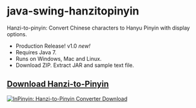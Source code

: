java-swing-hanzitopinyin
========================

Hanzi-to-pinyin: Convert Chinese characters to Hanyu Pinyin with display options.

+ Production Release! v1.0 *new!*
+ Requires Java 7.
+ Runs on Windows, Mac and Linux.
+ Download ZIP. Extract JAR and sample text file.

## [Download Hanzi-to-Pinyin](https://github.com/pffy/bin/raw/master/zip/pffy-hanzitopinyin-latest.zip) ##

[![InPinyin: Hanzi-to-Pinyin Converter Download](https://raw.githubusercontent.com/pffy/docs/master/screenshots/screenshot-pffy-java-swing-hanzitopinyin1-tonemarks.png)](https://github.com/pffy/bin/raw/master/zip/pffy-hanzitopinyin-latest.zip)
